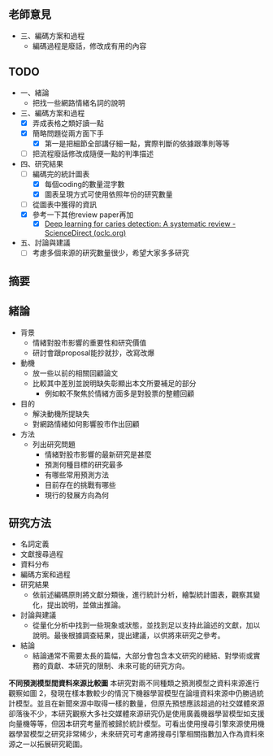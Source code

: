 ## 老師意見
- 三、編碼方案和過程
	- 編碼過程是廢話，修改成有用的內容

## TODO
- 一、緒論
	- 把找一些網路情緒名詞的說明
- 三、編碼方案和過程
	- [x] 弄成表格之類好讀一點
	- [x] 簡略問題從兩方面下手
		- [x] 第一是把細節全部講仔細一點，實際判斷的依據跟準則等等
	- [ ] 把流程廢話修改成隨便一點的判準描述
- 四、研究結果
	- [ ] 編碼完的統計圖表
		- [x] 每個coding的數量混字數
		- [x] 圖表呈現方式可使用依照年份的研究數量
	- [ ] 從圖表中獲得的資訊
	- [x] 參考一下其他review paper再加
		- [x] [Deep learning for caries detection: A systematic review - ScienceDirect (oclc.org)](https://www-sciencedirect-com.nutc.idm.oclc.org/science/article/pii/S0300571222001725?casa_token=uwRg-NQMf8YAAAAA:wZvbJmec2Tk-qdK5CtqEpbyoil2samW861Q7z-HrxN_6mhcVDoAdBL5zN7R1mzXUp6t6i9OcviQ#bib0063)
- 五、討論與建議
	- [ ] 考慮多個來源的研究數量很少，希望大家多多研究

## 摘要

## 緒論
- 背景
	- 情緒對股市影響的重要性和研究價值
	- 研討會跟proposal能抄就抄，改寫改爆
- 動機
	- 放一些以前的相關回顧論文
	- 比較其中差別並說明缺失彰顯出本文所要補足的部分
		- 例如較不聚焦於情緒方面多是對股票的整體回顧
- 目的
	- 解決動機所提缺失
	- 對網路情緒如何影響股市作出回顧
- 方法
	- 列出研究問題
		- 情緒對股市影響的最新研究是甚麼
		- 預測何種目標的研究最多
		- 有哪些常用預測方法
		- 目前存在的挑戰有哪些
		- 現行的發展方向為何

## 研究方法
- 名詞定義
- 文獻搜尋過程
- 資料分布
- 編碼方案和過程
- 研究結果
	- 依前述編碼原則將文獻分類後，進行統計分析，繪製統計圖表，觀察其變化，提出說明，並做出推論。
- 討論與建議
	- 從量化分析中找到一些現象或狀態，並找到足以支持此論述的文獻，加以說明。最後根據調查結果，提出建議，以供將來研究之參考。
- 結論
	- 結論通常不需要太長的篇幅，大部分會包含本文研究的總結、對學術或實務的貢獻、本研究的限制、未來可能的研究方向。

**不同預測模型間資料來源比較圖**
本研究對兩不同種類之預測模型之資料來源進行觀察如圖 2，發現在樣本數較少的情況下機器學習模型在論壇資料來源中仍勝過統計模型。並且在新聞來源中取得一樣的數量，但原先預想應該超過的社交媒體來源卻落後不少，本研究觀察大多社交媒體來源研究仍是使用廣義機器學習模型如支援向量機等等，但因本研究考量而被歸於統計模型。可看出使用搜尋引擎來源使用機器學習模型之研究非常稀少，未來研究可考慮將搜尋引擎相關指數加入作為資料來源之一以拓展研究範圍。

